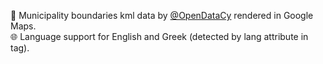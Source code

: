 :floppy_disk: Municipality boundaries kml data by [@OpenDataCy](https://www.data.gov.cy) rendered in Google Maps.  
:globe_with_meridians: Language support for English and Greek (detected by lang attribute in <html> tag). 